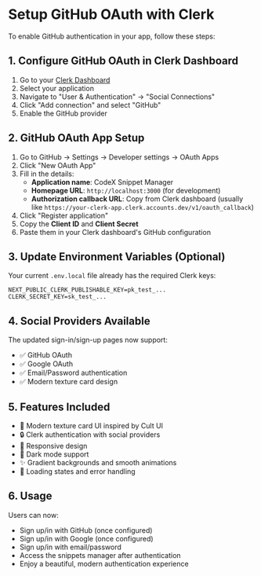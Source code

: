 # Setup GitHub OAuth with Clerk

To enable GitHub authentication in your app, follow these steps:

## 1. Configure GitHub OAuth in Clerk Dashboard

1. Go to your [Clerk Dashboard](https://dashboard.clerk.com)
2. Select your application
3. Navigate to "User & Authentication" → "Social Connections"
4. Click "Add connection" and select "GitHub"
5. Enable the GitHub provider

## 2. GitHub OAuth App Setup

1. Go to GitHub → Settings → Developer settings → OAuth Apps
2. Click "New OAuth App"
3. Fill in the details:
   - **Application name**: CodeX Snippet Manager
   - **Homepage URL**: `http://localhost:3000` (for development)
   - **Authorization callback URL**: Copy from Clerk dashboard (usually like `https://your-clerk-app.clerk.accounts.dev/v1/oauth_callback`)
4. Click "Register application"
5. Copy the **Client ID** and **Client Secret**
6. Paste them in your Clerk dashboard's GitHub configuration

## 3. Update Environment Variables (Optional)

Your current `.env.local` file already has the required Clerk keys:
```
NEXT_PUBLIC_CLERK_PUBLISHABLE_KEY=pk_test_...
CLERK_SECRET_KEY=sk_test_...
```

## 4. Social Providers Available

The updated sign-in/sign-up pages now support:
- ✅ GitHub OAuth
- ✅ Google OAuth  
- ✅ Email/Password authentication
- ✅ Modern texture card design

## 5. Features Included

- 🎨 Modern texture card UI inspired by Cult UI
- 🔒 Clerk authentication with social providers
- 📱 Responsive design
- 🌙 Dark mode support
- ✨ Gradient backgrounds and smooth animations
- 🔄 Loading states and error handling

## 6. Usage

Users can now:
- Sign up/in with GitHub (once configured)
- Sign up/in with Google (once configured)  
- Sign up/in with email/password
- Access the snippets manager after authentication
- Enjoy a beautiful, modern authentication experience